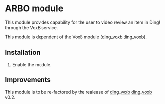 ARBO module
==========
This module provides capability for the user to video review an item in Ding! through the VoxB service.

This module is dependent of the VoxB module ([ding_voxb] [ding_voxb]).

Installation
-----------------
1. Enable the module.

Improvements
----------------------------------
This module is to be re-factored by the realease of [ding_voxb] [ding_voxb] v0.2.

[ding_voxb]: http://github.com/inleadmedia/ding_voxb